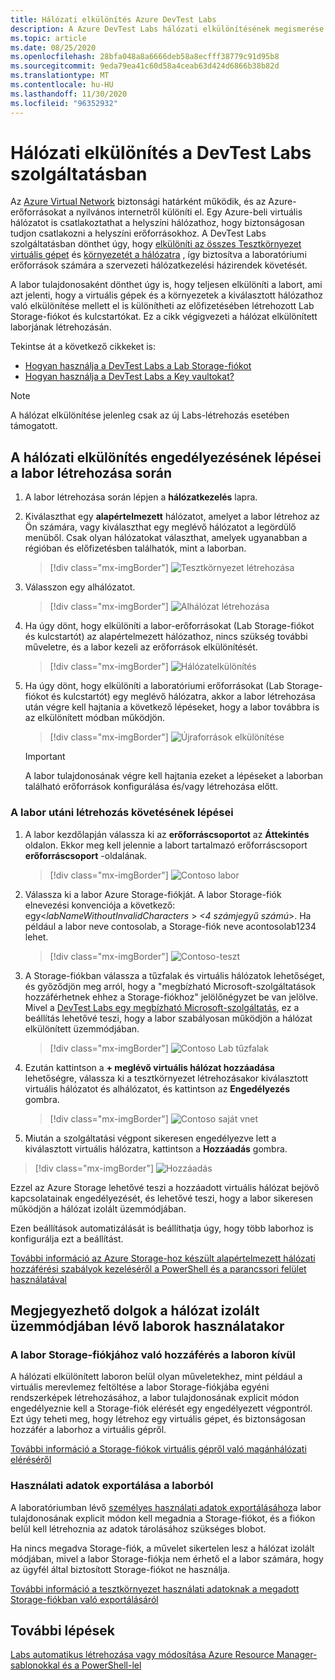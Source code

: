 ```yaml
---
title: Hálózati elkülönítés Azure DevTest Labs
description: A Azure DevTest Labs hálózati elkülönítésének megismerése.
ms.topic: article
ms.date: 08/25/2020
ms.openlocfilehash: 28bfa048a8a6666deb58a8ecfff38779c91d95b8
ms.sourcegitcommit: 9eda79ea41c60d58a4ceab63d424d6866b38b82d
ms.translationtype: MT
ms.contentlocale: hu-HU
ms.lasthandoff: 11/30/2020
ms.locfileid: "96352932"
---
```

# <a name="network-isolation-in-devtest-labs"></a>Hálózati elkülönítés a DevTest Labs szolgáltatásban

Az [Azure Virtual Network](../virtual-network/virtual-networks-overview.md) biztonsági határként működik, és az Azure-erőforrásokat a nyilvános internetről különíti el. Egy Azure-beli virtuális hálózatot is csatlakoztathat a helyszíni hálózathoz, hogy biztonságosan tudjon csatlakozni a helyszíni erőforrásokhoz. A DevTest Labs szolgáltatásban dönthet úgy, hogy [elkülöníti az összes Tesztkörnyezet virtuális gépet](devtest-lab-configure-vnet.md) és [környezetét a hálózatra](connect-environment-lab-virtual-network.md) , így biztosítva a laboratóriumi erőforrások számára a szervezeti hálózatkezelési házirendek követését. 

A labor tulajdonosaként dönthet úgy is, hogy teljesen elkülöníti a labort, ami azt jelenti, hogy a virtuális gépek és a környezetek a kiválasztott hálózathoz való elkülönítése mellett el is különítheti az előfizetésében létrehozott Lab Storage-fiókot és kulcstartókat. Ez a cikk végigvezeti a hálózat elkülönített laborjának létrehozásán. 

Tekintse át a következő cikkeket is:

- [Hogyan használja a DevTest Labs a Lab Storage-fiókot](encrypt-storage.md)
- [Hogyan használja a DevTest Labs a Key vaultokat?](devtest-lab-store-secrets-in-key-vault.md)
 
> [!NOTE]
> A hálózat elkülönítése jelenleg csak az új Labs-létrehozás esetében támogatott.

## <a name="steps-to-enable-network-isolation-during-lab-creation"></a>A hálózati elkülönítés engedélyezésének lépései a labor létrehozása során

1. A labor létrehozása során lépjen a **hálózatkezelés** lapra.
1. Kiválaszthat egy **alapértelmezett** hálózatot, amelyet a labor létrehoz az Ön számára, vagy kiválaszthat egy meglévő hálózatot a legördülő menüből. Csak olyan hálózatokat választhat, amelyek ugyanabban a régióban és előfizetésben találhatók, mint a laborban. 

    > [!div class="mx-imgBorder"]
    > ![Tesztkörnyezet létrehozása](./media/network-isolation/create-lab.png)
1. Válasszon egy alhálózatot.

    > [!div class="mx-imgBorder"]
    > ![Alhálózat létrehozása](./media/network-isolation/create-lab-subnet.png)
1. Ha úgy dönt, hogy elkülöníti a labor-erőforrásokat (Lab Storage-fiókot és kulcstartót) az alapértelmezett hálózathoz, nincs szükség további műveletre, és a labor kezeli az erőforrások elkülönítését.
 
    > [!div class="mx-imgBorder"]
    > ![Hálózatelkülönítés](./media/network-isolation/isolate-lab-resources.png)
1. Ha úgy dönt, hogy elkülöníti a laboratóriumi erőforrásokat (Lab Storage-fiókot és kulcstartót) egy meglévő hálózatra, akkor a labor létrehozása után végre kell hajtania a következő lépéseket, hogy a labor továbbra is az elkülönített módban működjön. 
 
    > [!div class="mx-imgBorder"]
    > ![Újraforrások elkülönítése](./media/network-isolation/isolate-my-vnet.png)

    > [!IMPORTANT]
    > A labor tulajdonosának végre kell hajtania ezeket a lépéseket a laborban található erőforrások konfigurálása és/vagy létrehozása előtt.

### <a name="steps-to-follow-post-lab-creation"></a>A labor utáni létrehozás követésének lépései

1. A labor kezdőlapján válassza ki az **erőforráscsoportot** az **Áttekintés** oldalon. Ekkor meg kell jelennie a labort tartalmazó erőforráscsoport **erőforráscsoport** -oldalának. 
 
   > [!div class="mx-imgBorder"]
   > ![Contoso labor](./media/network-isolation/contoso-lab.png)
1. Válassza ki a labor Azure Storage-fiókját. A labor Storage-fiók elnevezési konvenciója a következő: egy<*labNameWithoutInvalidCharacters* > *<4 számjegyű számú*>. Ha például a labor neve contosolab, a Storage-fiók neve acontosolab1234 lehet.
 
   > [!div class="mx-imgBorder"]
   > ![Contoso-teszt](./media/network-isolation/contoso-test.png)
1. A Storage-fiókban válassza a tűzfalak és virtuális hálózatok lehetőséget, és győződjön meg arról, hogy a "megbízható Microsoft-szolgáltatások hozzáférhetnek ehhez a Storage-fiókhoz" jelölőnégyzet be van jelölve. Mivel a [DevTest Labs egy megbízható Microsoft-szolgáltatás](../storage/common/storage-network-security.md#trusted-microsoft-services), ez a beállítás lehetővé teszi, hogy a labor szabályosan működjön a hálózat elkülönített üzemmódjában. 

   > [!div class="mx-imgBorder"]
   > ![Contoso Lab tűzfalak](./media/network-isolation/contoso-lab-firewalls-vnets.png)
1. Ezután kattintson a **+ meglévő virtuális hálózat hozzáadása** lehetőségre, válassza ki a tesztkörnyezet létrehozásakor kiválasztott virtuális hálózatot és alhálózatot, és kattintson az **Engedélyezés** gombra. 

   > [!div class="mx-imgBorder"]
   > ![Contoso saját vnet](./media/network-isolation/contoso-lab-my-vnet.png)
5.  Miután a szolgáltatási végpont sikeresen engedélyezve lett a kiválasztott virtuális hálózatra, kattintson a **Hozzáadás** gombra. 

   > [!div class="mx-imgBorder"]
   > ![Hozzáadás](./media/network-isolation/contoso-firewall-add.png)
 
Ezzel az Azure Storage lehetővé teszi a hozzáadott virtuális hálózat bejövő kapcsolatainak engedélyezését, és lehetővé teszi, hogy a labor sikeresen működjön a hálózat izolált üzemmódjában. 

Ezen beállítások automatizálását is beállíthatja úgy, hogy több laborhoz is konfigurálja ezt a beállítást. 

[További információ az Azure Storage-hoz készült alapértelmezett hálózati hozzáférési szabályok kezeléséről a PowerShell és a parancssori felület használatával](../storage/common/storage-network-security.md?toc=%2fazure%2fvirtual-network%2ftoc.json#powershell)

## <a name="things-to-remember-while-using-a-lab-in-a-network-isolated-mode"></a>Megjegyezhető dolgok a hálózat izolált üzemmódjában lévő laborok használatakor

### <a name="accessing-labs-storage-account-outside-the-lab"></a>A labor Storage-fiókjához való hozzáférés a laboron kívül 

A hálózati elkülönített laboron belül olyan műveletekhez, mint például a virtuális merevlemez feltöltése a labor Storage-fiókjába egyéni rendszerképek létrehozásához, a labor tulajdonosának explicit módon engedélyeznie kell a Storage-fiók elérését egy engedélyezett végpontról. Ezt úgy teheti meg, hogy létrehoz egy virtuális gépet, és biztonságosan hozzáfér a laborhoz a virtuális gépről. 

[További információ a Storage-fiókok virtuális gépről való magánhálózati eléréséről](../private-link/tutorial-private-endpoint-storage-portal.md)

### <a name="exporting-usage-data-from-the-lab"></a>Használati adatok exportálása a laborból 

A laboratóriumban lévő [személyes használati adatok exportálásához](personal-data-delete-export.md)a labor tulajdonosának explicit módon kell megadnia a Storage-fiókot, és a fiókon belül kell létrehoznia az adatok tárolásához szükséges blobot. 

Ha nincs megadva Storage-fiók, a művelet sikertelen lesz a hálózat izolált módjában, mivel a labor Storage-fiókja nem érhető el a labor számára, hogy az ügyfél által biztosított Storage-fiókot ne használja. 

[További információ a tesztkörnyezet használati adatoknak a megadott Storage-fiókban való exportálásáról](personal-data-delete-export.md#azure-powershell)

## <a name="next-steps"></a>További lépések

[Labs automatikus létrehozása vagy módosítása Azure Resource Manager-sablonokkal és a PowerShell-lel](devtest-lab-use-arm-and-powershell-for-lab-resources.md)
